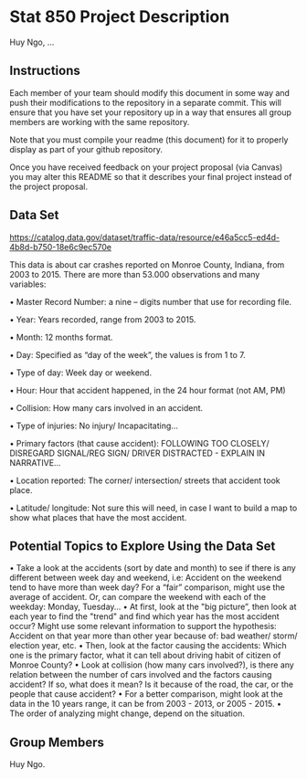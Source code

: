 Stat 850 Project Description
================
Huy Ngo, …

## Instructions

Each member of your team should modify this document in some way and
push their modifications to the repository in a separate commit. This
will ensure that you have set your repository up in a way that ensures
all group members are working with the same repository.

Note that you must compile your readme (this document) for it to
properly display as part of your github repository.

Once you have received feedback on your project proposal (via Canvas)
you may alter this README so that it describes your final project
instead of the project proposal.

## Data Set

https://catalog.data.gov/dataset/traffic-data/resource/e46a5cc5-ed4d-4b8d-b750-18e6c9ec570e

This data is about car crashes reported on Monroe County, Indiana, from 2003 to 2015. There are more than 53.000 observations and many variables: 

•	Master Record Number: a nine – digits number that use for recording file.

•	Year: Years recorded, range from 2003 to 2015.

•	Month: 12 months format.

•	Day: Specified as “day of the week”, the values is from 1 to 7.

•	Type of day: Week day or weekend.

•	Hour: Hour that accident happened, in the 24 hour format (not AM, PM)

•	Collision: How many cars involved in an accident.

•	Type of injuries: No injury/ Incapacitating…

•	Primary factors (that cause accident): FOLLOWING TOO CLOSELY/ DISREGARD SIGNAL/REG SIGN/ DRIVER DISTRACTED - EXPLAIN IN NARRATIVE…

•	Location reported: The corner/ intersection/ streets that accident took place.

•	Latitude/ longitude: Not sure this will need, in case I want to build a map to show what places that have the most accident.


## Potential Topics to Explore Using the Data Set

•	Take a look at the accidents (sort by date and month) to see if there is any different between week day and weekend, i.e: Accident on the weekend tend to have more than week day? For a “fair” comparison, might use the average of accident. Or, can compare the weekend with each of the weekday: Monday, Tuesday…
•	At first, look at the "big picture”, then look at each year to find the "trend" and find which year has the most accident occur? Might use some relevant information to support the hypothesis: Accident on that year more than other year because of: bad weather/ storm/ election year, etc.
•	Then, look at the factor causing the accidents: Which one is the primary factor, what it can tell about driving habit of citizen of Monroe County?
•	Look at collision (how many cars involved?), is there any relation between the number of cars involved and the factors causing accident? If so, what does it mean? Is it because of the road, the car, or the people that cause accident? 
•	For a better comparison, might look at the data in the 10 years range, it can be from 2003 - 2013, or 2005 - 2015.
•	The order of analyzing might change, depend on the situation.

## Group Members

Huy Ngo.
